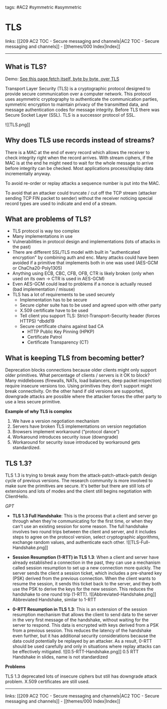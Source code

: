 tags: #AC2 #symmetric #asymmetric 

# TLS

links: [[209 AC2 TOC - Secure messaging and channels|AC2 TOC - Secure messaging and channels]] - [[themes/000 Index|Index]]

---

## What is TLS?

Demo: [See this page fetch itself, byte by byte, over TLS](https://subtls.pages.dev/)

Transport Layer Security (TLS) is a cryptographic protocol designed to provide secure communication over a computer network. This protocol uses asymmetric cryptography to authenticate the communication parties, symmetric encryption to maintain privacy of the transmitted data, and message authentication codes for message integrity. Before TLS there was Secure Socket Layer (SSL). TLS is a successor protocol of SSL.

![[TLS.png]]


## Why does TLS use records instead of streams?

There is a MAC at the end of every record which allows the receiver to check integrity right when the record arrives. With stream ciphers, if the MAC is at the end he might need to wait for the whole message to arrive before integrity can be checked. Most applications process/display data incrementally anyway.

To avoid re-order or replay attacks a sequence number is put into the MAC.

To avoid that an attacker could truncate / cut off the TCP stream (attacker sending TCP FIN packet to sender) without the receiver noticing special record types are used to indicate and end of a stream.


## What are problems of TLS?

- TLS protocol is way too complex  
- Many implementations in use  
- Vulnerabilities in protocol design and implementations (lots of attacks in the past)
- There are different SSL/TLS model with built in "authenticated encryption" by combining auth and enc. Many attacks could have been avoided if a primitive that implements both in one was used (AES-GCM or ChaCha20-Poly1305)
- Anything using ECB, CBC, CFB, OFB, CTR is likely broken (only when used on its own -> CTR is used in AES-GCM)
- Even AES-GCM could lead to problems if a nonce is actually reused (bad implementation / misuse)
- TLS has a lot of requirements to be used securely
	- Implementation has to be secure
	- Secure cipher suite has to be used and agreed upon with other party
	- X.509 certificate have to be used
	- Tell client you support TLS: Strict-Transport-Security header (forces HTTPS) ^dbdd19
	- Secure certificate chains against bad CA
		- HTTP Public Key Pinning (HPKP)
		- Certificate Patrol
		- Certificate Transparency (CT)


## What is keeping TLS from becoming better?

Deprecation blocks connections because older clients might only support older primitives. What percentage of clients / servers is it OK to block? Many middleboxes (firewalls, NATs, load balancers, deep packet inspection) require insecure versions too. Using primitives they don't support might break connectivity. On the other hand if old versions are supported, downgrade attacks are possible where the attacker forces the other party to use a less secure primitive.

**Example of why TLS is complex**
1. We have a version negotiation mechanism
2. Servers have broken TLS implementations on version negotiation
3. Browsers implement workaround (“protocol dance”)
4. Workaround introduces security issue (downgrade)
5. Workaround for security issue introduced by workaround gets standardized.


## TLS 1.3?

TLS 1.3 is trying to break away from the attack-patch-attack-patch design cycle of previous versions. The research community is more involved to make sure the primitives are secure. It's better but there are still lots of extensions and lots of modes and the client still begins negotiation with ClientHello.

*GPT*
- **TLS 1.3 Full Handshake**: This is the process that a client and server go through when they're communicating for the first time, or when they can't use an existing session for some reason. The full handshake involves two round trips between the client and server, and it includes steps to agree on the protocol version, select cryptographic algorithms, exchange random values, and authenticate each other.
![[TLS-Full-Handshake.png]]

- **Session Resumption (1-RTT) in TLS 1.3**: When a client and server have already established a connection in the past, they can use a mechanism called session resumption to set up a new connection more quickly. The server sends the client a session ticket, which includes a pre-shared key (PSK) derived from the previous connection. When the client wants to resume the session, it sends this ticket back to the server, and they both use the PSK to derive the keys for the new session. This reduces the handshake to one round trip (1-RTT).
![[Abbreviated-Handshake.png]]
Abbreviated Handshake, similar to 1-RTT

- **0-RTT Resumption in TLS 1.3**: This is an extension of the session resumption mechanism that allows the client to send data to the server in the very first message of the handshake, without waiting for the server to respond. This data is encrypted with keys derived from a PSK from a previous session. This reduces the latency of the handshake even further, but it has additional security considerations because the data could potentially be replayed by an attacker. As a result, 0-RTT should be used carefully and only in situations where replay attacks can be effectively mitigated.
![[0.5-RTT-Handshake.png]]
0.5 RTT Handshake in slides, name is not standardized

**Problems**

TLS 1.3 deprecated lots of insecure ciphers but still has downgrade attack problem. X.509 certificates are still used.

---
links: [[209 AC2 TOC - Secure messaging and channels|AC2 TOC - Secure messaging and channels]] - [[themes/000 Index|Index]]